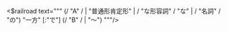 
<$railroad text="""
(/ "A" / | "普通形肯定形" | / "な形容詞" / "な" | / "名詞" / "の") "一方" [:"で"] (/ "B" / | "〜")
"""/>

